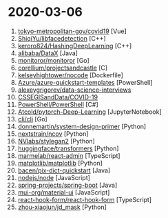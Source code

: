 # 2020-03-06

1. [tokyo-metropolitan-gov/covid19](https://github.com/tokyo-metropolitan-gov/covid19 "東京都 新型コロナウイルス感染症対策サイト / Tokyo COVID-19 Task Force website") [Vue]
2. [ShiqiYu/libfacedetection](https://github.com/ShiqiYu/libfacedetection "An open source library for face detection in images. The face detection speed can reach 1000FPS.") [C++]
3. [keroro824/HashingDeepLearning](https://github.com/keroro824/HashingDeepLearning "") [C++]
4. [alibaba/DataX](https://github.com/alibaba/DataX "") [Java]
5. [monitoror/monitoror](https://github.com/monitoror/monitoror "Unified monitoring wallboard — Light, ergonomic and reliable monitoring for anything.") [Go]
6. [corellium/projectsandcastle](https://github.com/corellium/projectsandcastle "Supporting tools for Android/Linux on the iPhone") [C]
7. [kelseyhightower/nocode](https://github.com/kelseyhightower/nocode "The best way to write secure and reliable applications. Write nothing; deploy nowhere.") [Dockerfile]
8. [Azure/azure-quickstart-templates](https://github.com/Azure/azure-quickstart-templates "Azure Quickstart Templates") [PowerShell]
9. [alexeygrigorev/data-science-interviews](https://github.com/alexeygrigorev/data-science-interviews "Data science interview questions and answers") 
10. [CSSEGISandData/COVID-19](https://github.com/CSSEGISandData/COVID-19 "Novel Coronavirus (COVID-19) Cases, provided by JHU CSSE") 
11. [PowerShell/PowerShell](https://github.com/PowerShell/PowerShell "PowerShell for every system!") [C#]
12. [Atcold/pytorch-Deep-Learning](https://github.com/Atcold/pytorch-Deep-Learning "Deep Learning (with PyTorch)") [JupyterNotebook]
13. [cli/cli](https://github.com/cli/cli "The GitHub CLI") [Go]
14. [donnemartin/system-design-primer](https://github.com/donnemartin/system-design-primer "Learn how to design large-scale systems. Prep for the system design interview. Includes Anki flashcards.") [Python]
15. [nextstrain/ncov](https://github.com/nextstrain/ncov "Nextstrain build for novel coronavirus (nCoV)") [Python]
16. [NVlabs/stylegan2](https://github.com/NVlabs/stylegan2 "StyleGAN2 - Official TensorFlow Implementation") [Python]
17. [huggingface/transformers](https://github.com/huggingface/transformers "🤗 Transformers: State-of-the-art Natural Language Processing for TensorFlow 2.0 and PyTorch.") [Python]
18. [marmelab/react-admin](https://github.com/marmelab/react-admin "A frontend Framework for building B2B applications running in the browser on top of REST/GraphQL APIs, using ES6, React and Material Design") [TypeScript]
19. [matplotlib/matplotlib](https://github.com/matplotlib/matplotlib "matplotlib: plotting with Python") [Python]
20. [bacen/pix-dict-quickstart](https://github.com/bacen/pix-dict-quickstart "Quickstart da API do DICT") [Java]
21. [nodejs/node](https://github.com/nodejs/node "Node.js JavaScript runtime ✨🐢🚀✨") [JavaScript]
22. [spring-projects/spring-boot](https://github.com/spring-projects/spring-boot "Spring Boot") [Java]
23. [mui-org/material-ui](https://github.com/mui-org/material-ui "React components for faster and easier web development. Build your own design system, or start with Material Design.") [JavaScript]
24. [react-hook-form/react-hook-form](https://github.com/react-hook-form/react-hook-form "📋 React hooks for forms validation without the hassle.") [TypeScript]
25. [zhou-xiaojun/jd_mask](https://github.com/zhou-xiaojun/jd_mask "京东定时自动预约,抢购.(只针对性支持要先预约,到点抢购.然后直接下单的商品!)") [Python]
